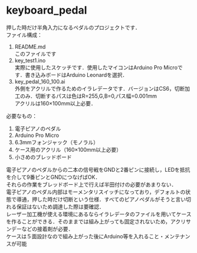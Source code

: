 # keyboard_pedal
押した時だけ半角入力になるペダルのプロジェクトです．  
ファイル構成：
1. README.md  
  このファイルです
2. key_test1.ino  
  実際に使用したスケッチです．使用したマイコンはArduino Pro Microです．書き込みボードはArduino Leonardを選択．
3. key_pedal_160_100.ai  
  外側をアクリルで作るためのイラレデータです．バージョンはCS6，切断加工のみ．切断するパスは色はR=255,G,B=0,パス幅=0.001mm  
  アクリルは160×100mm以上必要．
  
必要なもの：
1. 電子ピアノのペダル  
2. Arduino Pro Micro   
3. 6.3mmフォンジャック（モノラル）   
4. ケース用のアクリル（160×100mm以上必要）   
5. 小さめのブレッドボード   

電子ピアノのペダルからの二本の信号戦をGNDと2番ピンに接続し，LEDを抵抗を介して9番ピンとGNDにつなげばOK．  
それらの作業をブレッドボード上で行えば半田付けの必要があまりない．  
電子ピアノのペダル内部はモーメンタリスイッチになっており，デフォルトの状態で導通，押した時だけ切断という仕様．すべてのピアノペダルがそうと言い切れる保証はないため調達した際は要確認．  
レーザー加工機が使える環境にあるならイラレデータのファイルを用いてケースを作ることができる．そのままでは組み上がっても固定されないため，アクリサンデーなどの接着剤が必要．  
ケースは５面設計なので組み上がった後にArduino等を入れること・メンテナンスが可能

